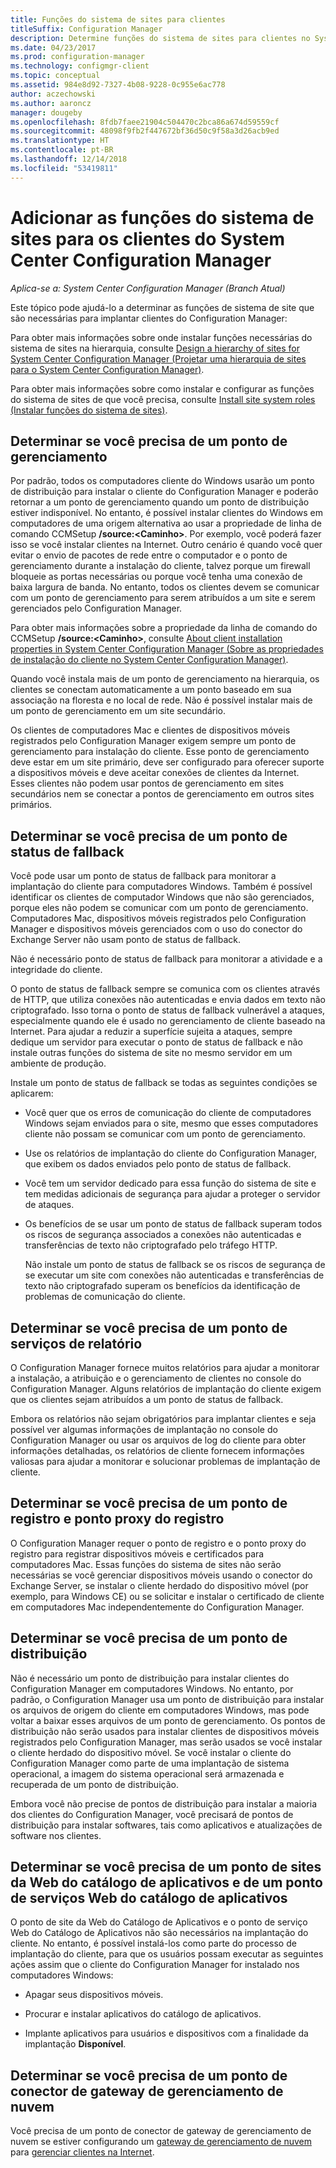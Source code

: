 ```yaml
---
title: Funções do sistema de sites para clientes
titleSuffix: Configuration Manager
description: Determine funções do sistema de sites para clientes no System Center Configuration Manager.
ms.date: 04/23/2017
ms.prod: configuration-manager
ms.technology: configmgr-client
ms.topic: conceptual
ms.assetid: 984e8d92-7327-4b08-9228-0c955e6ac778
author: aczechowski
ms.author: aaroncz
manager: dougeby
ms.openlocfilehash: 8fdb7faee21904c504470c2bca86a674d59559cf
ms.sourcegitcommit: 48098f9fb2f447672bf36d50c9f58a3d26acb9ed
ms.translationtype: HT
ms.contentlocale: pt-BR
ms.lasthandoff: 12/14/2018
ms.locfileid: "53419811"
---
```

# <a name="determine-the-site-system-roles-for-system-center-configuration-manager-clients"></a>Adicionar as funções do sistema de sites para os clientes do System Center Configuration Manager

*Aplica-se a: System Center Configuration Manager (Branch Atual)*

Este tópico pode ajudá-lo a determinar as funções de sistema de site que são necessárias para implantar clientes do Configuration Manager:  

 Para obter mais informações sobre onde instalar funções necessárias do sistema de sites na hierarquia, consulte [Design a hierarchy of sites for System Center Configuration Manager (Projetar uma hierarquia de sites para o System Center Configuration Manager)](../../../../core/plan-design/hierarchy/design-a-hierarchy-of-sites.md).  

 Para obter mais informações sobre como instalar e configurar as funções do sistema de sites de que você precisa, consulte [Install site system roles (Instalar funções do sistema de sites)](../../../../core/servers/deploy/configure/install-site-system-roles.md).  

##  <a name="determine-if-you-need-a-management-point"></a>Determinar se você precisa de um ponto de gerenciamento  
 Por padrão, todos os computadores cliente do Windows usarão um ponto de distribuição para instalar o cliente do Configuration Manager e poderão retornar a um ponto de gerenciamento quando um ponto de distribuição estiver indisponível. No entanto, é possível instalar clientes do Windows em computadores de uma origem alternativa ao usar a propriedade de linha de comando CCMSetup **/source:<Caminho\>**. Por exemplo, você poderá fazer isso se você instalar clientes na Internet. Outro cenário é quando você quer evitar o envio de pacotes de rede entre o computador e o ponto de gerenciamento durante a instalação do cliente, talvez porque um firewall bloqueie as portas necessárias ou porque você tenha uma conexão de baixa largura de banda. No entanto, todos os clientes devem se comunicar com um ponto de gerenciamento para serem atribuídos a um site e serem gerenciados pelo Configuration Manager.  

 Para obter mais informações sobre a propriedade da linha de comando do CCMSetup **/source:<Caminho\>**, consulte [About client installation properties in System Center Configuration Manager (Sobre as propriedades de instalação do cliente no System Center Configuration Manager)](../../../../core/clients/deploy/about-client-installation-properties.md).  

 Quando você instala mais de um ponto de gerenciamento na hierarquia, os clientes se conectam automaticamente a um ponto baseado em sua associação na floresta e no local de rede. Não é possível instalar mais de um ponto de gerenciamento em um site secundário.  

 Os clientes de computadores Mac e clientes de dispositivos móveis registrados pelo Configuration Manager exigem sempre um ponto de gerenciamento para instalação do cliente. Esse ponto de gerenciamento deve estar em um site primário, deve ser configurado para oferecer suporte a dispositivos móveis e deve aceitar conexões de clientes da Internet. Esses clientes não podem usar pontos de gerenciamento em sites secundários nem se conectar a pontos de gerenciamento em outros sites primários.  

##  <a name="determine-if-you-need-a-fallback-status-point"></a>Determinar se você precisa de um ponto de status de fallback  
 Você pode usar um ponto de status de fallback para monitorar a implantação do cliente para computadores Windows. Também é possível identificar os clientes de computador Windows que não são gerenciados, porque eles não podem se comunicar com um ponto de gerenciamento. Computadores Mac, dispositivos móveis registrados pelo Configuration Manager e dispositivos móveis gerenciados com o uso do conector do Exchange Server não usam ponto de status de fallback.  

 Não é necessário ponto de status de fallback para monitorar a atividade e a integridade do cliente.  

 O ponto de status de fallback sempre se comunica com os clientes através de HTTP, que utiliza conexões não autenticadas e envia dados em texto não criptografado. Isso torna o ponto de status de fallback vulnerável a ataques, especialmente quando ele é usado no gerenciamento de cliente baseado na Internet. Para ajudar a reduzir a superfície sujeita a ataques, sempre dedique um servidor para executar o ponto de status de fallback e não instale outras funções do sistema de site no mesmo servidor em um ambiente de produção.  

 Instale um ponto de status de fallback se todas as seguintes condições se aplicarem:  

- Você quer que os erros de comunicação do cliente de computadores Windows sejam enviados para o site, mesmo que esses computadores cliente não possam se comunicar com um ponto de gerenciamento.  

- Use os relatórios de implantação do cliente do Configuration Manager, que exibem os dados enviados pelo ponto de status de fallback.  

- Você tem um servidor dedicado para essa função do sistema de site e tem medidas adicionais de segurança para ajudar a proteger o servidor de ataques.  

- Os benefícios de se usar um ponto de status de fallback superam todos os riscos de segurança associados a conexões não autenticadas e transferências de texto não criptografado pelo tráfego HTTP.  

  Não instale um ponto de status de fallback se os riscos de segurança de se executar um site com conexões não autenticadas e transferências de texto não criptografado superam os benefícios da identificação de problemas de comunicação do cliente.  

##  <a name="determine-whether-you-need-a-reporting-services-point"></a>Determinar se você precisa de um ponto de serviços de relatório  
 O Configuration Manager fornece muitos relatórios para ajudar a monitorar a instalação, a atribuição e o gerenciamento de clientes no console do Configuration Manager. Alguns relatórios de implantação do cliente exigem que os clientes sejam atribuídos a um ponto de status de fallback.  

 Embora os relatórios não sejam obrigatórios para implantar clientes e seja possível ver algumas informações de implantação no console do Configuration Manager ou usar os arquivos de log do cliente para obter informações detalhadas, os relatórios de cliente fornecem informações valiosas para ajudar a monitorar e solucionar problemas de implantação de cliente.  

##  <a name="determine-if-you-need-an-enrollment-point-and-an-enrollment-proxy-point"></a>Determinar se você precisa de um ponto de registro e ponto proxy do registro  
 O Configuration Manager requer o ponto de registro e o ponto proxy do registro para registrar dispositivos móveis e certificados para computadores Mac. Essas funções do sistema de sites não serão necessárias se você gerenciar dispositivos móveis usando o conector do Exchange Server, se instalar o cliente herdado do dispositivo móvel (por exemplo, para Windows CE) ou se solicitar e instalar o certificado de cliente em computadores Mac independentemente do Configuration Manager.  

##  <a name="determine-if-you-need-a-distribution-point"></a>Determinar se você precisa de um ponto de distribuição  
 Não é necessário um ponto de distribuição para instalar clientes do Configuration Manager em computadores Windows. No entanto, por padrão, o Configuration Manager usa um ponto de distribuição para instalar os arquivos de origem do cliente em computadores Windows, mas pode voltar a baixar esses arquivos de um ponto de gerenciamento. Os pontos de distribuição não serão usados ​​para instalar clientes de dispositivos móveis registrados pelo Configuration Manager, mas serão usados ​​se você instalar o cliente herdado do dispositivo móvel. Se você instalar o cliente do Configuration Manager como parte de uma implantação de sistema operacional, a imagem do sistema operacional será armazenada e recuperada de um ponto de distribuição.  

 Embora você não precise de pontos de distribuição para instalar a maioria dos clientes do Configuration Manager, você precisará de pontos de distribuição para instalar softwares, tais como aplicativos e atualizações de software nos clientes.  

##  <a name="determine-if-you-need-an-application-catalog-website-point-and-an-application-catalog-web-services-point"></a>Determinar se você precisa de um ponto de sites da Web do catálogo de aplicativos e de um ponto de serviços Web do catálogo de aplicativos  
 O ponto de site da Web do Catálogo de Aplicativos e o ponto de serviço Web do Catálogo de Aplicativos não são necessários na implantação do cliente. No entanto, é possível instalá-los como parte do processo de implantação do cliente, para que os usuários possam executar as seguintes ações assim que o cliente do Configuration Manager for instalado nos computadores Windows:  

-   Apagar seus dispositivos móveis.  

-   Procurar e instalar aplicativos do catálogo de aplicativos.  

-   Implante aplicativos para usuários e dispositivos com a finalidade da implantação **Disponível**.  

##  <a name="determine-whether-you-require-a-cloud-management-gateway-connector-point"></a>Determinar se você precisa de um ponto de conector de gateway de gerenciamento de nuvem 

Você precisa de um ponto de conector de gateway de gerenciamento de nuvem se estiver configurando um [gateway de gerenciamento de nuvem](/sccm/core/clients/manage/setup-cloud-management-gateway) para [gerenciar clientes na Internet](/sccm/core/clients/manage/manage-clients-internet).


 
